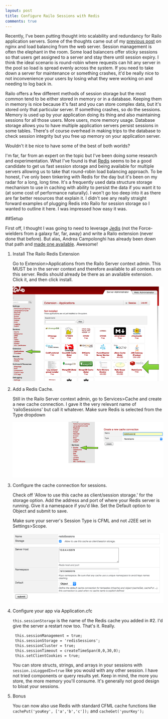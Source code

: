 ```yaml
---
layout: post
title: Configure Railo Sessions with Redis
comments: true
---
```


Recently, I've been putting thought into scalability and redundancy for Railo application servers. Some of the thoughts came out of my [previous post](http://www.dskraus.com/2015/01/20/multiple-sites-with-nginx-and-railo/) on nginx and load balancing from the web server. Session management is often the elephant in the room. Some load balancers offer sticky sessions so that users get assigned to a server and stay there until session expiry. I think the ideal scenario is round-robin where requests can hit any server in the pool so load is spread evenly across the system. If you need to take down a server for maintenance or something crashes, it'd be really nice to not inconvenience your users by losing what they were working on and needing to log back in.

Railo offers a few different methods of session storage but the most common tend to be either stored in memory or in a database. Keeping them in memory is nice because it's fast and you can store complex data, but it's stored only that particular server. If something crashes, so do the sessions. Memory is used up by your application doing its thing and also maintaining sessions for all those users. More users, more memory usage. Database storage allows you to have multiple application servers persist sessions in some tables. There's of course overhead in making trips to the database to check session integrity but you free up memory on your application server.

Wouldn't it be nice to have some of the best of both worlds?

I'm far, far from an expert on the topic but I've been doing some research and experimentation. What I've found is that [Redis](http://redis.io/) seems to be a good candidate to get us fast session storage and being available for multiple servers allowing us to take that round-robin load balancing approach. To be honest, I've only been tinkering with Redis for the day but it's been on my radar for a long, long time. It's a frequently used data structure storage mechanism to use in caching with ability to persist the data if you want it to (at some cost of performance naturally). I won't go too deep into it as there are far better resources that explain it. I didn't see any really straight forward examples of plugging Redis into Railo for session storage so I wanted to outline it here. I was impressed how easy it was.

##Setup

First off, I thought I was going to need to leverage [Jedis](https://github.com/xetorthio/jedis) (not the Force-wielders from a galaxy far, far, away) and write a Railo extension (never done that before). But alas, Andrea Campolonghi has already been down that path and [made one available](http://www.getrailo.org/index.cfm/extensions/browse-extensions/rediscache/www.andreacfm.com). Awesome!

1. Install The Railo Redis Extension

    Go to Extension>Applications from the Railo Server context admin. This MUST be in the server context and therefore available to all contexts on this server. Redis should already be there as an available extension. Click it, and then click install.

   ![image](/public/images/2015-02-11-railo-sessions-redis/railo-extensions.png)

2. Add a Redis Cache.

    Still in the Railo Server context admin, go to Services>Cache and create a new cache connection. I gave it the very relevant name of 'railoSessions' but call it whatever. Make sure Redis is selected from the Type dropdown

    ![image](/public/images/2015-02-11-railo-sessions-redis/redis-cache.png)

3. Configure the cache connection for sessions.

    Check off 'Allow to use this cache as client/session storage.' for the storage option. Add the address and port of where your Redis server is running. Give it a namespace if you'd like. Set the Default option to Object and submit to save.

    Make sure your server's Session Type is CFML and not J2EE set in Settings>Scope.

    ![image](/public/images/2015-02-11-railo-sessions-redis/redis-cache-setup.png)

4. Configure your app via Application.cfc

    `this.sessionStorage` is the name of the Redis cache you added in #2. I'd give the server a restart now too. That's it. Really.

        this.sessionManagement = true;
        this.sessionStorage = 'redisSessions';
        this.sessionCluster = true;
        this.sessionTimeout = createTimeSpan(0,0,30,0);
        this.setClientCookies = true;

    You can store structs, strings, and arrays in your sessions with `session.isLoggedIn=true` like you would with any other session. I have not tried components or query results yet. Keep in mind, the more you store, the more memory you'll consume. It's generally not good design to bloat your sessions.

5. Bonus

    You can now also use Redis with standard CFML cache functions like `cachePut('youKey', ['a','b','c']);` and `cacheGet('yourKey');`
